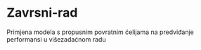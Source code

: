 # Zavrsni-rad
Primjena modela s propusnim povratnim ćelijama na predviđanje performansi u višezadaćnom radu 
